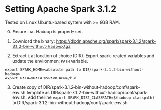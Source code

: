 # Setting Apache Spark 3.1.2

Tested on Linux Ubuntu-based system with >= 8GB RAM.

0. Ensure that Hadoop is properly set.

1. Download the binary: https://dlcdn.apache.org/spark/spark-3.1.2/spark-3.1.2-bin-without-hadoop.tgz

2. Extract it at location of choice (DIR).
   Export spark-related variables and update the environment `PATH` variable.
```
export SPARK_HOME=<absolute path to DIR/spark-3.1.2-bin-without-hadoop>
export PATH=$PATH:$SPARK_HOME/bin
```

3. Create copy of DIR/spark-3.1.2-bin-without-hadoop/conf/spark-env.sh.template as DIR/spark-3.1.2-bin-without-hadoop/conf/spark-env.sh.
   Add the line `export SPARK_DIST_CLASSPATH=$(hadoop classpath)` to DIR/spark-3.1.2-bin-without-hadoop/conf/spark-env.sh